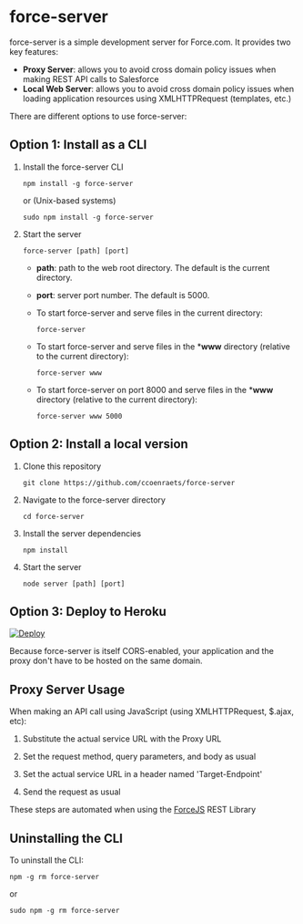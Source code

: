 # force-server

force-server is a simple development server for Force.com. It provides two key features:

- **Proxy Server**: allows you to avoid cross domain policy issues when making REST API calls to Salesforce
- **Local Web Server**: allows you to avoid cross domain policy issues when loading application resources using XMLHTTPRequest (templates, etc.) 

There are different options to use force-server:

## Option 1: Install as a CLI

1. Install the force-server CLI

    ```
    npm install -g force-server
    ```
    
    or (Unix-based systems)

    ```
    sudo npm install -g force-server
    ```

1. Start the server

    ```
    force-server [path] [port]
    ``` 
    
    - **path**: path to the web root directory. The default is the current directory.
    - **port**: server port number. The default is 5000.     

    - To start force-server and serve files in the current directory:
        ```
        force-server
        ```

    - To start force-server and serve files in the ***www** directory (relative to the current directory):
        ```
        force-server www
        ```

    - To start force-server on port 8000 and serve files in the ***www** directory (relative to the current directory):
        ```
        force-server www 5000
        ```

## Option 2: Install a local version

1. Clone this repository

    ```
    git clone https://github.com/ccoenraets/force-server
    ```

1. Navigate to the force-server directory

    ```
    cd force-server
    ```

1. Install the server dependencies

   ```
   npm install
   ```

1. Start the server
    
    ```
    node server [path] [port]
    ```


## Option 3: Deploy to Heroku

[![Deploy](https://www.herokucdn.com/deploy/button.png)](https://heroku.com/deploy)

Because force-server is itself CORS-enabled, your application and the proxy don't have to be hosted on the same 
domain.

## Proxy Server Usage

When making an API call using JavaScript (using XMLHTTPRequest, $.ajax, etc):

1. Substitute the actual service URL with the Proxy URL 

1. Set the request method, query parameters, and body as usual

1. Set the actual service URL in a header named 'Target-Endpoint'

1. Send the request as usual

These steps are automated when using the [ForceJS](https://github.com/ccoenraets/forcejs) REST Library

## Uninstalling the CLI

To uninstall the CLI:
    
```
npm -g rm force-server
```

or 

```
sudo npm -g rm force-server
```

